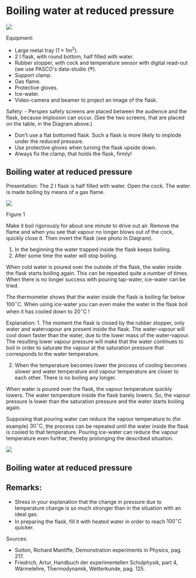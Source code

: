 # Boiling water at reduced pressure 

![](https://cdn.mathpix.com/cropped/2024_06_24_a1ea1a5b5f1ce79ddf9eg-1.jpg?height=1176&width=1499&top_left_y=366&top_left_x=302)

Equipment:

- Large metal tray $\left(1 \times 1 m^{2}\right)$.
- 2 I flask, with round bottom, half filled with water.
- Rubber stopper, with cock and temperature sensor with digital read-out (we use PASCO's data-studio (®).
- Support clamp.
- Gas flame.
- Protective gloves.
- Ice-water.
- Video-camera and beamer to project an image of the flask.

Safety: - Perspex safety screens are placed between the audience and the flask, because implosion can occur. (See the two screens, that are placed on the table, in the Diagram above.)

- Don't use a flat bottomed flask. Such a flask is more likely to implode under the reduced pressure.
- Use protective gloves when turning the flask upside down.
- Always fix the clamp, that holds the flask, firmly!


## Boiling water at reduced pressure

Presentation: The 2 I flask is half filled with water. Open the cock. The water is made boiling by means of a gas flame.

![](https://cdn.mathpix.com/cropped/2024_06_24_a1ea1a5b5f1ce79ddf9eg-2.jpg?height=708&width=328&top_left_y=489&top_left_x=1012)

Figure 1

Make it boil rigorously for about one minute to drive out air. Remove the flame and when you see that vapour no longer blows out of the cock, quickly close it. Then invert the flask (see photo in Diagram).

1. In the beginning the water trapped inside the flask keeps boiling.
2. After some time the water will stop boiling.

When cold water is poured over the outside of the flask, the water inside the flask starts boiling again. This can be repeated quite a number of times. When there is no longer success with pouring tap-water, ice-water can be tried.

The thermometer shows that the water inside the flask is boiling far below $100^{\circ} \mathrm{C}$. When using ice-water you can even make the water in the flask boil when it has cooled down to $20^{\circ} \mathrm{C}$ !

Explanation: 1. The moment the flask is closed by the rubber stopper, only water and watervapour are present inside the flask. The water-vapour will cool down faster than the water, due to the lower mass of the water-vapour. The resulting lower vapour pressure will make that the water continues to boil in order to saturate the vapour at the saturation pressure that corresponds to the water temperature.

2. When the temperature becomes lower the process of cooling becomes slower and water temperature and vapour temperature are closer to each other. There is no boiling any longer.

When water is poured over the flask, the vapour temperature quickly lowers. The water temperature inside the flask barely lowers. So, the vapour pressure is lower than the saturation pressure and the water starts boiling again.

Supposing that pouring water can reduce the vapour temperature to (for example) $30^{\circ} \mathrm{C}$, the process can be repeated until the water inside the flask is cooled to that temperature. Pouring ice-water can reduce the vapour temperature even further, thereby prolonging the described situation.

![](https://cdn.mathpix.com/cropped/2024_06_24_a1ea1a5b5f1ce79ddf9eg-2.jpg?height=248&width=544&top_left_y=2356&top_left_x=1433)

## Boiling water at reduced pressure

## Remarks:

- Stress in your explanation that the change in pressure due to temperature change is so much stronger than in the situation with an ideal gas.
- In preparing the flask, fill it with heated water in order to reach $100^{\circ} \mathrm{C}$ quicker.

Sources:

- Sutton, Richard Manliffe, Demonstration experiments in Physics, pag. 217.
- Friedrich, Artur, Handbuch der experimentellen Schulphysik, part 4, Wärmelehre, Thermodynamik, Wetterkunde, pag. 125.

